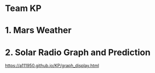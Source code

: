 # Team KP

# 1. Mars Weather

# 2. Solar Radio Graph and Prediction
https://a111950.github.io/KP/graph_display.html
